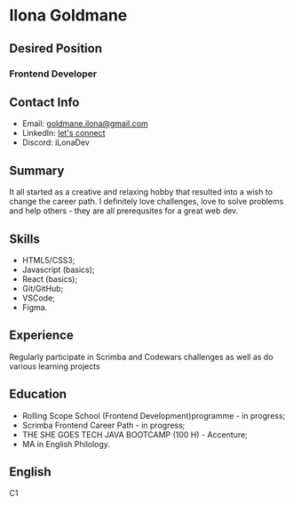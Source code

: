 # Ilona Goldmane
## Desired Position 
### Frontend Developer
## Contact Info
- Email: goldmane.ilona@gmail.com
- LinkedIn: [let's connect](https://www.linkedin.com/in/ilona-goldmane/)
- Discord: iLonaDev
## Summary
It all started as a creative and relaxing hobby that resulted into a wish to change the career path. I definitely love challenges, love to solve problems and help others - they are all prerequsites for a great web dev.
## Skills
- HTML5/CSS3;
- Javascript (basics);
- React (basics);
- Git/GitHub;
- VSCode;
- Figma.
## Experience
Regularly participate in Scrimba and Codewars challenges as well as do various learning projects
## Education
- Rolling Scope School (Frontend Development)programme - in progress;
- Scrimba Frontend Career Path - in progress;
- THE SHE GOES TECH JAVA BOOTCAMP (100 H) - Accenture;
- MA in English Philology.
## English
C1
